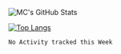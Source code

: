 <!-- ### Hi there 👋 -->

<!--
**cfc424/cfc424** is a ✨ _special_ ✨ repository because its `README.md` (this file) appears on your GitHub profile.

Here are some ideas to get you started:

- 🔭 I’m currently working on ...
- 🌱 I’m currently learning ...
- 👯 I’m looking to collaborate on ...
- 🤔 I’m looking for help with ...
- 💬 Ask me about ...
- 📫 How to reach me: ...
- 😄 Pronouns: ...
- ⚡ Fun fact: ...
-->
![MC's GitHub Stats](https://github-readme-stats.vercel.app/api?username=cfc424&show_icons=true&theme=vision-friendly-dark)

[![Top Langs](https://github-readme-stats.vercel.app/api/top-langs/?username=cfc424&layout=compact)](https://github.com/anuraghazra/github-readme-stats)

<!--START_SECTION:waka-->
```text
No Activity tracked this Week
```
<!--END_SECTION:waka-->

